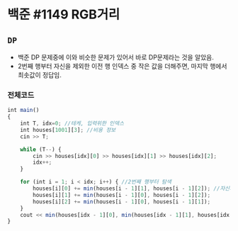 # 백준 #1149 RGB거리
`DP`
---
- 백준 DP 문제중에 이와 비슷한 문제가 있어서 바로 DP문제라는 것을 알았음.
- 2번째 행부터 자신을 제외한 이전 행 인덱스 중 작은 값을 더해주면, 마지막 행에서 최솟값이 정답임.

### 전체코드
```jsx
int main()
{
	int T, idx=0; //테케, 입력위한 인덱스
	int houses[1001][3]; //비용 정보
	cin >> T;

	while (T--) {
		cin >> houses[idx][0] >> houses[idx][1] >> houses[idx][2];
		idx++;
	}

	for (int i = 1; i < idx; i++) { //2번째 행부터 탐색
		houses[i][0] += min(houses[i - 1][1], houses[i - 1][2]); //자신의 인덱스가 아닌 이전 행 중에서 작은 값을 더함
		houses[i][1] += min(houses[i - 1][0], houses[i - 1][2]);
		houses[i][2] += min(houses[i - 1][0], houses[i - 1][1]);
	}
	cout << min(houses[idx - 1][0], min(houses[idx - 1][1], houses[idx - 1][2])); //마지막 인덱스에서 최솟값이 정답
}
```
